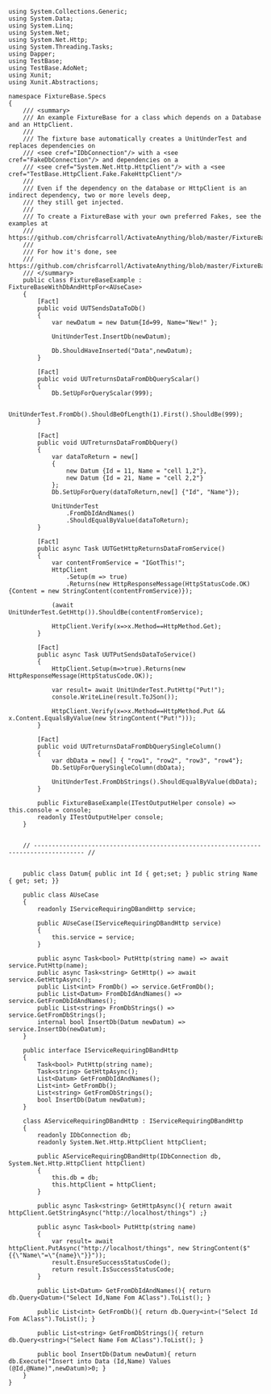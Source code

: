﻿```
using System.Collections.Generic;
using System.Data;
using System.Linq;
using System.Net;
using System.Net.Http;
using System.Threading.Tasks;
using Dapper;
using TestBase;
using TestBase.AdoNet;
using Xunit;
using Xunit.Abstractions;

namespace FixtureBase.Specs
{
    /// <summary>
    /// An example FixtureBase for a class which depends on a Database and an HttpClient.
    /// 
    /// The fixture base automatically creates a UnitUnderTest and replaces dependencies on 
    /// <see cref="IDbConnection"/> with a <see cref="FakeDbConnection"/> and dependencies on a 
    /// <see cref="System.Net.Http.HttpClient"/> with a <see cref="TestBase.HttpClient.Fake.FakeHttpClient"/>
    /// 
    /// Even if the dependency on the database or HttpClient is an indirect dependency, two or more levels deep,
    /// they still get injected.
    /// 
	/// To create a FixtureBase with your own preferred Fakes, see the examples at 
	/// https://github.com/chrisfcarroll/ActivateAnything/blob/master/FixtureBase/FixtureBaseFor.cs
	///
	/// For how it's done, see 
	/// https://github.com/chrisfcarroll/ActivateAnything/blob/master/FixtureBase/FixtureBase.cs
    /// </summary>
    public class FixtureBaseExample : FixtureBaseWithDbAndHttpFor<AUseCase>
    {
        [Fact]
        public void UUTSendsDataToDb()
        {
            var newDatum = new Datum{Id=99, Name="New!" };

            UnitUnderTest.InsertDb(newDatum);

            Db.ShouldHaveInserted("Data",newDatum);
        }

        [Fact]
        public void UUTreturnsDataFromDbQueryScalar()
        {
            Db.SetUpForQueryScalar(999);

            UnitUnderTest.FromDb().ShouldBeOfLength(1).First().ShouldBe(999);
        }

        [Fact]
        public void UUTreturnsDataFromDbQuery()
        {
            var dataToReturn = new[]
            {
                new Datum {Id = 11, Name = "cell 1,2"}, 
                new Datum {Id = 21, Name = "cell 2,2"}
            };
            Db.SetUpForQuery(dataToReturn,new[] {"Id", "Name"});

            UnitUnderTest
                .FromDbIdAndNames()
                .ShouldEqualByValue(dataToReturn);
        }

        [Fact]
        public async Task UUTGetHttpReturnsDataFromService()
        {
            var contentFromService = "IGotThis!";
            HttpClient
                .Setup(m => true)
                .Returns(new HttpResponseMessage(HttpStatusCode.OK) {Content = new StringContent(contentFromService)});

            (await UnitUnderTest.GetHttp()).ShouldBe(contentFromService);

            HttpClient.Verify(x=>x.Method==HttpMethod.Get);
        }

        [Fact]
        public async Task UUTPutSendsDataToService()
        {
            HttpClient.Setup(m=>true).Returns(new HttpResponseMessage(HttpStatusCode.OK));

            var result= await UnitUnderTest.PutHttp("Put!");
            console.WriteLine(result.ToJSon());

            HttpClient.Verify(x=>x.Method==HttpMethod.Put && x.Content.EqualsByValue(new StringContent("Put!")));
        }

        [Fact]
        public void UUTreturnsDataFromDbQuerySingleColumn()
        {
            var dbData = new[] { "row1", "row2", "row3", "row4"};
            Db.SetUpForQuerySingleColumn(dbData);

            UnitUnderTest.FromDbStrings().ShouldEqualByValue(dbData);
        }

        public FixtureBaseExample(ITestOutputHelper console) => this.console = console;
        readonly ITestOutputHelper console;
    }


    // ------------------------------------------------------------------------------------ //


    public class Datum{ public int Id { get;set; } public string Name { get; set; }}

    public class AUseCase
    {
        readonly IServiceRequiringDBandHttp service;

        public AUseCase(IServiceRequiringDBandHttp service)
        {
            this.service = service;
        }

        public async Task<bool> PutHttp(string name) => await service.PutHttp(name);
        public async Task<string> GetHttp() => await service.GetHttpAsync();
        public List<int> FromDb() => service.GetFromDb();
        public List<Datum> FromDbIdAndNames() => service.GetFromDbIdAndNames();
        public List<string> FromDbStrings() => service.GetFromDbStrings();
        internal bool InsertDb(Datum newDatum) => service.InsertDb(newDatum);
    }

    public interface IServiceRequiringDBandHttp
    {
        Task<bool> PutHttp(string name);
        Task<string> GetHttpAsync();
        List<Datum> GetFromDbIdAndNames();
        List<int> GetFromDb();
        List<string> GetFromDbStrings();
        bool InsertDb(Datum newDatum);
    }

    class AServiceRequiringDBandHttp : IServiceRequiringDBandHttp
    {
        readonly IDbConnection db;
        readonly System.Net.Http.HttpClient httpClient;

        public AServiceRequiringDBandHttp(IDbConnection db, System.Net.Http.HttpClient httpClient)
        {
            this.db = db;
            this.httpClient = httpClient;
        }

        public async Task<string> GetHttpAsync(){ return await httpClient.GetStringAsync("http://localhost/things") ;}

        public async Task<bool> PutHttp(string name)
        { 
            var result= await httpClient.PutAsync("http://localhost/things", new StringContent($"{{\"Name\"=\"{name}\"}}"));
            result.EnsureSuccessStatusCode();
            return result.IsSuccessStatusCode;
        }

        public List<Datum> GetFromDbIdAndNames(){ return db.Query<Datum>("Select Id,Name Fom AClass").ToList(); }

        public List<int> GetFromDb(){ return db.Query<int>("Select Id Fom AClass").ToList(); }

        public List<string> GetFromDbStrings(){ return db.Query<string>("Select Name Fom AClass").ToList(); }

        public bool InsertDb(Datum newDatum){ return db.Execute("Insert into Data (Id,Name) Values (@Id,@Name)",newDatum)>0; }
    }
}
```